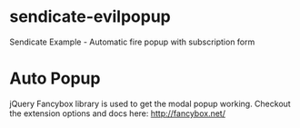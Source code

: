 sendicate-evilpopup
===================

Sendicate Example - Automatic fire popup with subscription form


# Auto Popup
jQuery Fancybox library is used to get the modal popup working.
Checkout the extension options and docs here: http://fancybox.net/